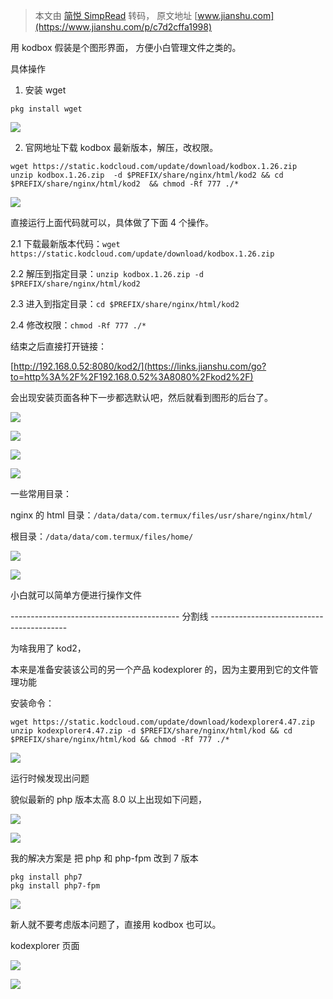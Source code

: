 > 本文由 [简悦 SimpRead](http://ksria.com/simpread/) 转码， 原文地址 [www.jianshu.com](https://www.jianshu.com/p/c7d2cffa1998)

用 kodbox 假装是个图形界面， 方便小白管理文件之类的。

具体操作

1. 安装 wget

```
pkg install wget
```

![](http://upload-images.jianshu.io/upload_images/2861088-f6d2e5c16f84bb66.gif)

2. 官网地址下载 kodbox 最新版本，解压，改权限。

```
wget https://static.kodcloud.com/update/download/kodbox.1.26.zip
unzip kodbox.1.26.zip  -d $PREFIX/share/nginx/html/kod2 && cd $PREFIX/share/nginx/html/kod2  && chmod -Rf 777 ./*
```

![](http://upload-images.jianshu.io/upload_images/2861088-95725166ff5355cd.gif)

直接运行上面代码就可以，具体做了下面 4 个操作。

2.1 下载最新版本代码：`wget https://static.kodcloud.com/update/download/kodbox.1.26.zip`

2.2 解压到指定目录：`unzip kodbox.1.26.zip -d $PREFIX/share/nginx/html/kod2`

2.3 进入到指定目录：`cd $PREFIX/share/nginx/html/kod2`

2.4 修改权限：`chmod -Rf 777 ./*`

结束之后直接打开链接：

[http://192.168.0.52:8080/kod2/](https://links.jianshu.com/go?to=http%3A%2F%2F192.168.0.52%3A8080%2Fkod2%2F)

会出现安装页面各种下一步都选默认吧，然后就看到图形的后台了。

![](http://upload-images.jianshu.io/upload_images/2861088-1e4c6000a5ac4545.png)

![](http://upload-images.jianshu.io/upload_images/2861088-524a719b145c95ff.gif)

![](http://upload-images.jianshu.io/upload_images/2861088-d6f1a8cd466adac9)

![](http://upload-images.jianshu.io/upload_images/2861088-624687511b50c5da.gif)

一些常用目录：

nginx 的 html 目录：`/data/data/com.termux/files/usr/share/nginx/html/`

根目录：`/data/data/com.termux/files/home/`

![](http://upload-images.jianshu.io/upload_images/2861088-c32b2f135fcea966)

![](http://upload-images.jianshu.io/upload_images/2861088-458a040922f33d4e.gif)

小白就可以简单方便进行操作文件

------------------------------------------ 分割线 ------------------------------------------

为啥我用了 kod2，

本来是准备安装该公司的另一个产品 kodexplorer 的，因为主要用到它的文件管理功能

安装命令：

```
wget https://static.kodcloud.com/update/download/kodexplorer4.47.zip
unzip kodexplorer4.47.zip -d $PREFIX/share/nginx/html/kod && cd $PREFIX/share/nginx/html/kod && chmod -Rf 777 ./*
```

![](http://upload-images.jianshu.io/upload_images/2861088-f3b5afcc490ef2c5.gif)

运行时候发现出问题

貌似最新的 php 版本太高 8.0 以上出现如下问题，

![](http://upload-images.jianshu.io/upload_images/2861088-a1dfc2ca46947bab.png)

![](http://upload-images.jianshu.io/upload_images/2861088-cbc2aac39e573867.gif)

我的解决方案是 把 php 和 php-fpm 改到 7 版本

```
pkg install php7
pkg install php7-fpm
```

![](http://upload-images.jianshu.io/upload_images/2861088-3467db9cd53177b7.gif)

新人就不要考虑版本问题了，直接用 kodbox 也可以。

kodexplorer 页面

![](http://upload-images.jianshu.io/upload_images/2861088-e8f5156d46077f5b)

![](http://upload-images.jianshu.io/upload_images/2861088-375216b31b5999ef.gif)